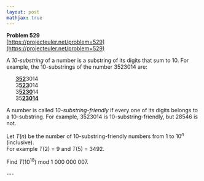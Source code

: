 ```yaml
---
layout: post
mathjax: true
---
```

**Problem 529**  
[https://projecteuler.net/problem=529](https://projecteuler.net/problem=529)

<p>A <i>10-substring</i> of a number is a substring of its digits that sum to 10. For example, the 10-substrings of the number 3523014 are:</p>
<ul style="list-style-type:none;"><li><b><u>352</u></b>3014</li>
<li>3<b><u>523</u></b>014</li>
<li>3<b><u>5230</u></b>14</li>
<li>35<b><u>23014</u></b></li></ul>
<p>A number is called <i>10-substring-friendly</i> if every one of its digits belongs to a 10-substring. For example, 3523014 is 10-substring-friendly, but 28546 is not.</p>
<p>Let <var>T</var>(<var>n</var>) be the number of 10-substring-friendly numbers from 1 to 10<sup><var>n</var></sup> (inclusive).<br />
For example <var>T</var>(2) = 9 and <var>T</var>(5) = 3492.</p>
<p>Find <var>T</var>(10<sup>18</sup>) mod 1 000 000 007.</p>
---
